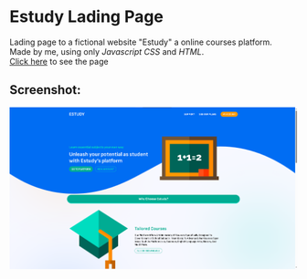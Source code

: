 # Estudy Lading Page

Lading page to a fictional website "Estudy" a online courses platform.<br>
Made by me, using only _Javascript_ _CSS_ and _HTML_.<br>
[Click here](https://t-golv.github.io/estudy-lp/) to see the page
## Screenshot:

![Alt Screenshot](screenshot.png)
